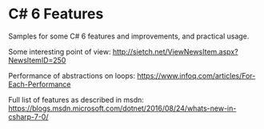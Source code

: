 # C# 6 Features
Samples for some C# 6 features and improvements, and practical usage.

Some interesting point of view: http://sietch.net/ViewNewsItem.aspx?NewsItemID=250

Performance of abstractions on loops: https://www.infoq.com/articles/For-Each-Performance

Full list of features as described in msdn: https://blogs.msdn.microsoft.com/dotnet/2016/08/24/whats-new-in-csharp-7-0/
